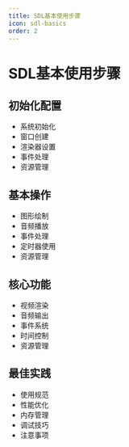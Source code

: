 ```yaml
---
title: SDL基本使用步骤
icon: sdl-basics
order: 2
---
```


# SDL基本使用步骤

## 初始化配置
- 系统初始化
- 窗口创建
- 渲染器设置
- 事件处理
- 资源管理

## 基本操作
- 图形绘制
- 音频播放
- 事件处理
- 定时器使用
- 资源管理

## 核心功能
- 视频渲染
- 音频输出
- 事件系统
- 时间控制
- 资源管理

## 最佳实践
- 使用规范
- 性能优化
- 内存管理
- 调试技巧
- 注意事项
